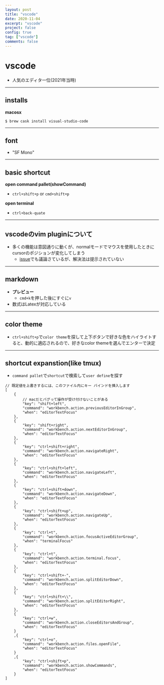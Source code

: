 ```yaml
---
layout: post
title: "vscode"
date: 2020-11-04
excerpt: "vscode"
project: false
config: true
tag: ["vscode"]
comments: false
---
```


# vscode
 - 人気のエディタ一位(2021年当時)

---

## installs

**macosx**  
```console
$ brew cask install visual-studio-code 
```

---

## font
 - "SF Mono"

---

## basic shortcut

**open command pallet(showCommand)**  
 - `ctrl+shift+p` or `cmd+shift+p`

**open terminal**  
 - `ctrl+back-quate`

---

## vscodeのvim pluginについて
 - 多くの機能は意図通りに動くが、normalモードでマウスを使用したときにcursorのポジションが変化してしまう
   - [issue](https://github.com/VSCodeVim/Vim/issues/5221)でも議論さているが、解決法は提示されていない

---

## markdown
 - **プレビュー**
   - `cmd+k`を押した後にすぐに`v`
 - 数式はLatexが対応している

---

## color theme
 - `ctrl+shift+p`で`color theme`を探して上下ボタンで好きな色をハイライトすると、動的に適応されるので、好きなcolor themeを選んでエンターで決定

---

## shortcut expanstion(like tmux)
 - `command pallet`で`shortcut`で検索して`user define`を探す

```console
// 既定値を上書きするには、このファイル内にキー バインドを挿入します
[
    {
        // macだとバグって操作が受け付けないことがある
        "key": "shift+left",
        "command": "workbench.action.previousEditorInGroup",
        "when": "editorTextFocus"
    },
    {
        "key": "shift+right",
        "command": "workbench.action.nextEditorInGroup",
        "when": "editorTextFocus"
    },
    {
        "key": "ctrl+shift+right",
        "command": "workbench.action.navigateRight",
        "when": "editorTextFocus"
    },
    {
        "key": "ctrl+shift+left",
        "command": "workbench.action.navigateLeft",
        "when": "editorTextFocus"
    },
    {
        "key": "ctrl+shift+down",
        "command": "workbench.action.navigateDown",
        "when": "editorTextFocus"
    },
    {
        "key": "ctrl+shift+up",
        "command": "workbench.action.navigateUp",
        "when": "editorTextFocus"
    },
    {
        "key": "ctrl+t",
        "command": "workbench.action.focusActiveEditorGroup",
        "when": "terminalFocus"
    },
    {
        "key": "ctrl+t",
        "command": "workbench.action.terminal.focus",
        "when": "editorTextFocus"
    },
    {
        "key": "ctrl+shift+-",
        "command": "workbench.action.splitEditorDown",
        "when": "editorTextFocus"
    },
    {
        "key": "ctrl+shift+\\",
        "command": "workbench.action.splitEditorRight",
        "when": "editorTextFocus"
    },
    {
        "key": "ctrl+w",
        "command": "workbench.action.closeEditorsAndGroup",
        "when": "editorTextFocus"
    }
    ,{
        "key": "ctrl+o",
        "command": "workbench.action.files.openFile",
        "when": "editorTextFocus"
    }
    ,{
        "key": "ctrl+shift+p",
        "command": "workbench.action.showCommands",
        "when": "editorTextFocus"
    }
]
```


